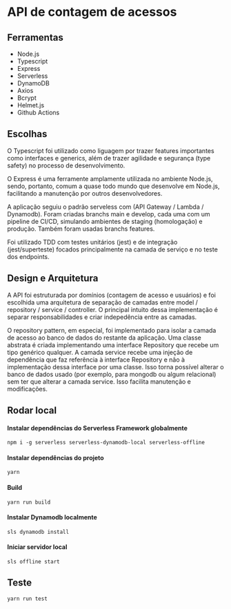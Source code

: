 # API de contagem de acessos

## Ferramentas 

- Node.js
- Typescript
- Express
- Serverless
- DynamoDB
- Axios
- Bcrypt
- Helmet.js
- Github Actions

## Escolhas

O Typescript foi utilizado como liguagem por trazer features importantes como interfaces e generics, além de trazer agilidade e segurança (type safety) no processo de desenvolvimento. 

O Express é uma ferramente amplamente utilizada no ambiente Node.js, sendo, portanto, comum a quase todo mundo que desenvolve em Node.js, facilitando a manutenção por outros desenvolvedores. 

A aplicação seguiu o padrão serveless com (API Gateway / Lambda / Dynamodb). Foram criadas branchs main e develop, cada uma com um pipeline de CI/CD, simulando ambientes de staging (homologação) e produção. Também foram usadas branchs features. 

Foi utilizado TDD com testes unitários (jest) e de integração (jest/superteste) focados principalmente na camada de serviço e no teste dos endpoints.

## Design e Arquitetura

A API foi estruturada por domínios (contagem de acesso e usuários) e foi escolhida uma arquitetura de separação de camadas entre model / repository / service / controller. O principal intuito dessa implementação é separar responsabilidades e criar indepedência entre as camadas. 

O repository pattern, em especial, foi implementado para isolar a camada de acesso ao banco de dados do restante da aplicação. Uma classe abstrata é criada implementando uma interface Repository que recebe um tipo genérico qualquer. A camada service recebe uma injeção de dependência que faz referência à interface Repository e não à implementação dessa interface por uma classe. Isso torna possível alterar o banco de dados usado (por exemplo, para mongodb ou algum relacional) sem ter que alterar a camada service. Isso facilita manutenção e modificações.

## Rodar local

#### Instalar dependências do Serverless Framework globalmente
```shell
npm i -g serverless serverless-dynamodb-local serverless-offline
```

#### Instalar dependências do projeto
```shell
yarn 
```

#### Build

```shell
yarn run build
```

#### Instalar Dynamodb localmente

```shell
sls dynamodb install
```

#### Iniciar servidor local 

```shell
sls offline start
```

## Teste 

```
yarn run test
```
